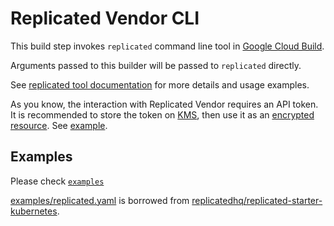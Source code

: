 # Replicated Vendor CLI

This build step invokes `replicated` command line tool in [Google Cloud Build](https://cloud.google.com/cloud-build).

Arguments passed to this builder will be passed to `replicated` directly.

See [replicated tool documentation](https://github.com/replicatedhq/replicated) for more details and usage examples.

As you know, the interaction with Replicated Vendor requires an API token. It is recommended to store the token on [KMS](https://cloud.google.com/kms/), then use it as an [encrypted resource](https://cloud.google.com/cloud-build/docs/securing-builds/use-encrypted-secrets-credentials). See [example](examples/cloudbuild.yaml).

## Examples
Please check [`examples`](examples)

[examples/replicated.yaml](examples/replicated.yaml) is borrowed from [replicatedhq/replicated-starter-kubernetes](https://github.com/replicatedhq/replicated-starter-kubernetes/blob/master/replicated.yaml).
